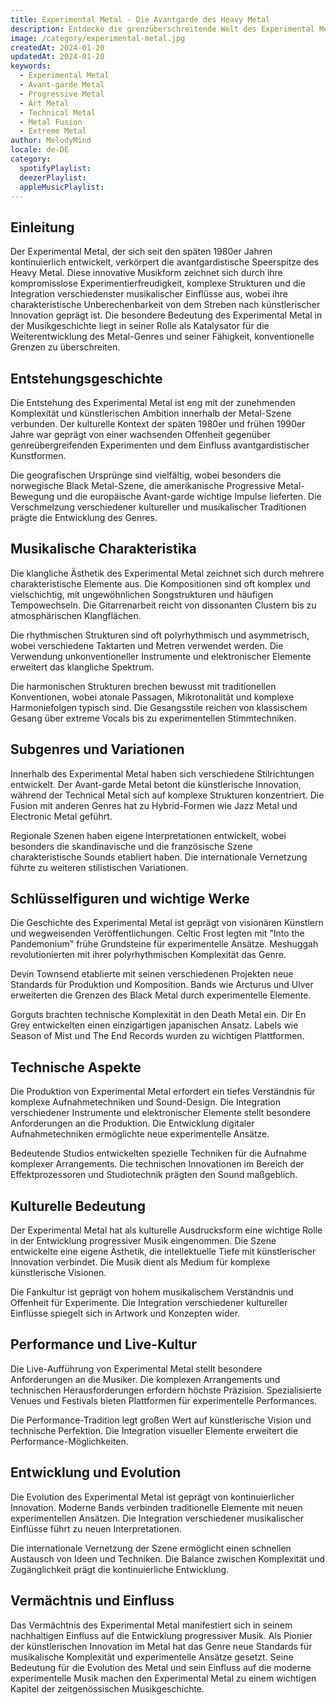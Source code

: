 ```yaml
---
title: Experimental Metal - Die Avantgarde des Heavy Metal
description: Entdecke die grenzüberschreitende Welt des Experimental Metal - Von künstlerischer Innovation bis zur technischen Komplexität
image: /category/experimental-metal.jpg
createdAt: 2024-01-20
updatedAt: 2024-01-20
keywords:
  - Experimental Metal
  - Avant-garde Metal
  - Progressive Metal
  - Art Metal
  - Technical Metal
  - Metal Fusion
  - Extreme Metal
author: MelodyMind
locale: de-DE
category:
  spotifyPlaylist: 
  deezerPlaylist: 
  appleMusicPlaylist: 
---
```


## Einleitung

Der Experimental Metal, der sich seit den späten 1980er Jahren kontinuierlich entwickelt, verkörpert die avantgardistische Speerspitze des Heavy Metal. Diese innovative Musikform zeichnet sich durch ihre kompromisslose Experimentierfreudigkeit, komplexe Strukturen und die Integration verschiedenster musikalischer Einflüsse aus, wobei ihre charakteristische Unberechenbarkeit von dem Streben nach künstlerischer Innovation geprägt ist. Die besondere Bedeutung des Experimental Metal in der Musikgeschichte liegt in seiner Rolle als Katalysator für die Weiterentwicklung des Metal-Genres und seiner Fähigkeit, konventionelle Grenzen zu überschreiten.

## Entstehungsgeschichte

Die Entstehung des Experimental Metal ist eng mit der zunehmenden Komplexität und künstlerischen Ambition innerhalb der Metal-Szene verbunden. Der kulturelle Kontext der späten 1980er und frühen 1990er Jahre war geprägt von einer wachsenden Offenheit gegenüber genreübergreifenden Experimenten und dem Einfluss avantgardistischer Kunstformen.

Die geografischen Ursprünge sind vielfältig, wobei besonders die norwegische Black Metal-Szene, die amerikanische Progressive Metal-Bewegung und die europäische Avant-garde wichtige Impulse lieferten. Die Verschmelzung verschiedener kultureller und musikalischer Traditionen prägte die Entwicklung des Genres.

## Musikalische Charakteristika

Die klangliche Ästhetik des Experimental Metal zeichnet sich durch mehrere charakteristische Elemente aus. Die Kompositionen sind oft komplex und vielschichtig, mit ungewöhnlichen Songstrukturen und häufigen Tempowechseln. Die Gitarrenarbeit reicht von dissonanten Clustern bis zu atmosphärischen Klangflächen.

Die rhythmischen Strukturen sind oft polyrhythmisch und asymmetrisch, wobei verschiedene Taktarten und Metren verwendet werden. Die Verwendung unkonventioneller Instrumente und elektronischer Elemente erweitert das klangliche Spektrum.

Die harmonischen Strukturen brechen bewusst mit traditionellen Konventionen, wobei atonale Passagen, Mikrotonalität und komplexe Harmoniefolgen typisch sind. Die Gesangsstile reichen von klassischem Gesang über extreme Vocals bis zu experimentellen Stimmtechniken.

## Subgenres und Variationen

Innerhalb des Experimental Metal haben sich verschiedene Stilrichtungen entwickelt. Der Avant-garde Metal betont die künstlerische Innovation, während der Technical Metal sich auf komplexe Strukturen konzentriert. Die Fusion mit anderen Genres hat zu Hybrid-Formen wie Jazz Metal und Electronic Metal geführt.

Regionale Szenen haben eigene Interpretationen entwickelt, wobei besonders die skandinavische und die französische Szene charakteristische Sounds etabliert haben. Die internationale Vernetzung führte zu weiteren stilistischen Variationen.

## Schlüsselfiguren und wichtige Werke

Die Geschichte des Experimental Metal ist geprägt von visionären Künstlern und wegweisenden Veröffentlichungen. Celtic Frost legten mit "Into the Pandemonium" frühe Grundsteine für experimentelle Ansätze. Meshuggah revolutionierten mit ihrer polyrhythmischen Komplexität das Genre.

Devin Townsend etablierte mit seinen verschiedenen Projekten neue Standards für Produktion und Komposition. Bands wie Arcturus und Ulver erweiterten die Grenzen des Black Metal durch experimentelle Elemente.

Gorguts brachten technische Komplexität in den Death Metal ein. Dir En Grey entwickelten einen einzigartigen japanischen Ansatz. Labels wie Season of Mist und The End Records wurden zu wichtigen Plattformen.

## Technische Aspekte

Die Produktion von Experimental Metal erfordert ein tiefes Verständnis für komplexe Aufnahmetechniken und Sound-Design. Die Integration verschiedener Instrumente und elektronischer Elemente stellt besondere Anforderungen an die Produktion. Die Entwicklung digitaler Aufnahmetechniken ermöglichte neue experimentelle Ansätze.

Bedeutende Studios entwickelten spezielle Techniken für die Aufnahme komplexer Arrangements. Die technischen Innovationen im Bereich der Effektprozessoren und Studiotechnik prägten den Sound maßgeblich.

## Kulturelle Bedeutung

Der Experimental Metal hat als kulturelle Ausdrucksform eine wichtige Rolle in der Entwicklung progressiver Musik eingenommen. Die Szene entwickelte eine eigene Ästhetik, die intellektuelle Tiefe mit künstlerischer Innovation verbindet. Die Musik dient als Medium für komplexe künstlerische Visionen.

Die Fankultur ist geprägt von hohem musikalischem Verständnis und Offenheit für Experimente. Die Integration verschiedener kultureller Einflüsse spiegelt sich in Artwork und Konzepten wider.

## Performance und Live-Kultur

Die Live-Aufführung von Experimental Metal stellt besondere Anforderungen an die Musiker. Die komplexen Arrangements und technischen Herausforderungen erfordern höchste Präzision. Spezialisierte Venues und Festivals bieten Plattformen für experimentelle Performances.

Die Performance-Tradition legt großen Wert auf künstlerische Vision und technische Perfektion. Die Integration visueller Elemente erweitert die Performance-Möglichkeiten.

## Entwicklung und Evolution

Die Evolution des Experimental Metal ist geprägt von kontinuierlicher Innovation. Moderne Bands verbinden traditionelle Elemente mit neuen experimentellen Ansätzen. Die Integration verschiedener musikalischer Einflüsse führt zu neuen Interpretationen.

Die internationale Vernetzung der Szene ermöglicht einen schnellen Austausch von Ideen und Techniken. Die Balance zwischen Komplexität und Zugänglichkeit prägt die kontinuierliche Entwicklung.

## Vermächtnis und Einfluss

Das Vermächtnis des Experimental Metal manifestiert sich in seinem nachhaltigen Einfluss auf die Entwicklung progressiver Musik. Als Pionier der künstlerischen Innovation im Metal hat das Genre neue Standards für musikalische Komplexität und experimentelle Ansätze gesetzt. Seine Bedeutung für die Evolution des Metal und sein Einfluss auf die moderne experimentelle Musik machen den Experimental Metal zu einem wichtigen Kapitel der zeitgenössischen Musikgeschichte.
